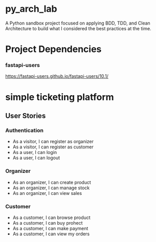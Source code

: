 # py_arch_lab
A Python sandbox project focused on applying BDD, TDD, and Clean Architecture to build what I considered the best practices at the time.

# Project Dependencies
### fastapi-users
https://fastapi-users.github.io/fastapi-users/10.1/

# simple ticketing platform
## User Stories

### Authentication
- As a visitor, I can register as organizer
- As a visitor, I can register as customer
- As a user, I can login
- As a user, I can logout

### Organizer
- As an organizer, I can create product
- As an organizer, I can manage stock
- As an organizer, I can view sales

### Customer
- As a customer, I can browse product
- As a customer, I can buy prohect
- As a customer, I can make payment
- As a customer, I can view my orders

